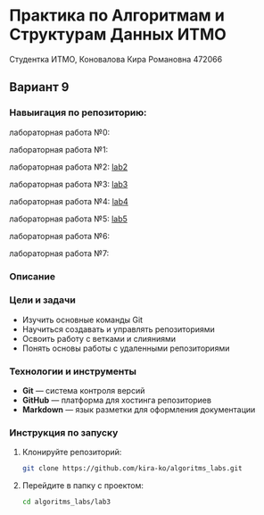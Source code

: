 # Практика по Алгоритмам и Cтруктурам Данных ИТМО 

Студентка ИТМО,  Коновалова Кира Романовна 472066
## Вариант 9

### Навыигация по репозиторию:

лабораторная работа №0:  

лабораторная работа №1: 

лабораторная работа №2: [lab2](https://github.com/kira-ko/algoritms_labs/tree/main/lab2)

лабораторная работа №3: [lab3](https://github.com/kira-ko/algoritms_labs/tree/main/lab3)

лабораторная работа №4: [lab4](https://github.com/kira-ko/algoritms_labs/tree/main/lab4)

лабораторная работа №5: [lab5](https://github.com/kira-ko/algoritms_labs/tree/main/lab5)

лабораторная работа №6: 

лабораторная работа №7: 


### Описание 

### Цели и задачи

- Изучить основные команды Git
- Научиться создавать и управлять репозиториями
- Освоить работу с ветками и слияниями
- Понять основы работы с удаленными репозиториями

### Технологии и инструменты

- **Git** — система контроля версий
- **GitHub** — платформа для хостинга репозиториев
- **Markdown** — язык разметки для оформления документации

### Инструкция по запуску

1. Клонируйте репозиторий:
   ```bash
   git clone https://github.com/kira-ko/algoritms_labs.git
   ```
2. Перейдите в папку с проектом:
   ```bash
   cd algoritms_labs/lab3
   ```

